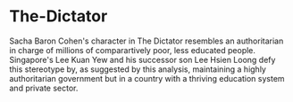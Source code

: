 # The-Dictator

Sacha Baron Cohen's character in The Dictator resembles an authoritarian in charge of millions of comparartively poor, less educated people. Singapore's Lee Kuan Yew and his successor son Lee Hsien Loong defy this stereotype by, as suggested by this analysis, maintaining a highly authoritarian government but in a country with a thriving education system and private sector. 
